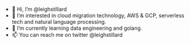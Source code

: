 - 👋 Hi, I’m @leighstillard
- 👀 I’m interested in cloud migration technology, AWS & GCP, serverless tech and natural language processing.
- 🌱 I’m currently learning data engineering and golang.
- 📫 You can reach me on twitter @leighstillard 

<!---
leighstillard/leighstillard is a ✨ special ✨ repository because its `README.md` (this file) appears on your GitHub profile.
You can click the Preview link to take a look at your changes.
--->
